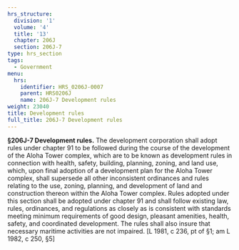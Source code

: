 ```yaml
---
hrs_structure:
  division: '1'
  volume: '4'
  title: '13'
  chapter: 206J
  section: 206J-7
type: hrs_section
tags:
  - Government
menu:
  hrs:
    identifier: HRS_0206J-0007
    parent: HRS0206J
    name: 206J-7 Development rules
weight: 23040
title: Development rules
full_title: 206J-7 Development rules
---
```

**§206J-7 Development rules.** The development corporation shall adopt rules under chapter 91 to be followed during the course of the development of the Aloha Tower complex, which are to be known as development rules in connection with health, safety, building, planning, zoning, and land use, which, upon final adoption of a development plan for the Aloha Tower complex, shall supersede all other inconsistent ordinances and rules relating to the use, zoning, planning, and development of land and construction thereon within the Aloha Tower complex. Rules adopted under this section shall be adopted under chapter 91 and shall follow existing law, rules, ordinances, and regulations as closely as is consistent with standards meeting minimum requirements of good design, pleasant amenities, health, safety, and coordinated development. The rules shall also insure that necessary maritime activities are not impaired. [L 1981, c 236, pt of §1; am L 1982, c 250, §5]